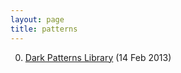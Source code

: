```yaml
---
layout: page
title: patterns
---
```


0. [Dark Patterns Library](/bookmark/2013/02/14/dark-patterns.html) (14 Feb 2013) 
